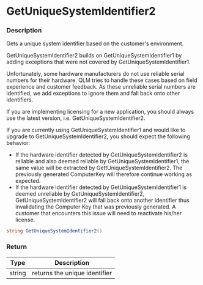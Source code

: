 # GetUniqueSystemIdentifier2

### Description

Gets a unique system identifier based on the customer's environment.

GetUniqueSystemIdentifier2 builds on GetUniqueSystemIdentifier1 by adding exceptions that were not covered by GetUniqueSystemIdentifier1.

Unfortunately, some hardware manufacturers do not use reliable serial numbers for their hardware. QLM tries to handle these cases based on field experience and customer feedback. As these unreliable serial numbers are identified, we add exceptions to ignore them and fall back onto other identifiers.

If you are implementing licensing for a new application, you should always use the latest version, i.e. GetUniqueSystemIdentifier2.

If you are currently using GetUniqueSystemIdentifier1 and would like to upgrade to GetUniqueSystemIdentifier2, you should expect the following behavior:

* If the hardware identifier detected by GetUniqueSystemIdentifier2 is reliable and also deemed reliable by GetUniqueSystemIdentifier1, the same value will be extracted by GettUniqueSystemIdentifier2. The previously generated ComputerKey will therefore continue working as expected.
* If the hardware identifier detected by GetUniqueSystemIdentifier1 is deemed unreliable by GetUniqueSystemIdentifier2, GetUniqueSystemIdentifier2 will fall back onto another identifier thus invalidating the Computer Key that was previously generated. A customer that encounters this issue will need to reactivate his/her license.

```c#
string GetUniqueSystemIdentifier2()
```

### Return

| Type   | Description                   |
| ------ | ----------------------------- |
| string | returns the unique identifier |
